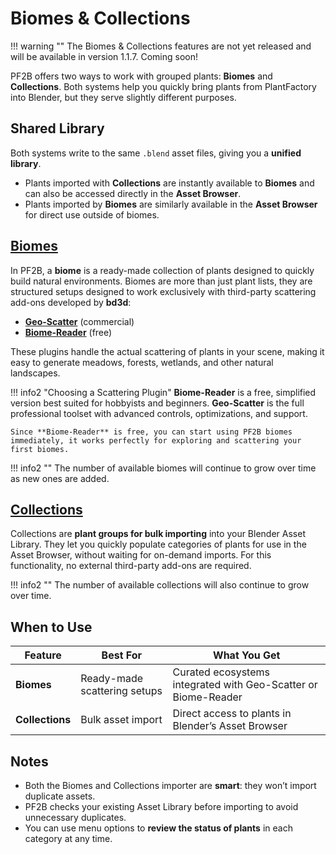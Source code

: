 # Biomes & Collections

!!! warning ""
    The Biomes & Collections features are not yet released and will be available in version 1.1.7. Coming soon!

PF2B offers two ways to work with grouped plants: **Biomes** and **Collections**.
Both systems help you quickly bring plants from PlantFactory into Blender, but they serve slightly different purposes.




## Shared Library

Both systems write to the same `.blend` asset files, giving you a **unified library**.

- Plants imported with **Collections** are instantly available to **Biomes** and can also be accessed directly in the **Asset Browser**.
- Plants imported by **Biomes** are similarly available in the **Asset Browser** for direct use outside of biomes.




## [Biomes](biomes.md)

In PF2B, a **biome** is a ready-made collection of plants designed to quickly build natural environments. Biomes are more than just plant lists, they are structured setups designed to work exclusively with third-party scattering add-ons developed by **bd3d**:

- **[Geo-Scatter](https://www.geoscatter.com/download.html#geo-scatter)** (commercial)
- **[Biome-Reader](https://www.geoscatter.com/download.html#biome-reader)** (free)

These plugins handle the actual scattering of plants in your scene, making it easy to generate meadows, forests, wetlands, and other natural landscapes.

!!! info2 "Choosing a Scattering Plugin"
    **Biome-Reader** is a free, simplified version best suited for hobbyists and beginners. **Geo-Scatter** is the full professional toolset with advanced controls, optimizations, and support.

    Since **Biome-Reader** is free, you can start using PF2B biomes immediately, it works perfectly for exploring and scattering your first biomes.

!!! info2 ""
    The number of available biomes will continue to grow over time as new ones are added.


## [Collections](collections.md)

Collections are **plant groups for bulk importing** into your Blender Asset Library. They let you quickly populate categories of plants for use in the Asset Browser, without waiting for on-demand imports. For this functionality, no external third-party add-ons are required.


!!! info2 ""
    The number of available collections will also continue to grow over time.



## When to Use

| Feature      | Best For | What You Get |
|--------------|----------|---------------|
| **Biomes**   | Ready-made scattering setups | Curated ecosystems integrated with Geo-Scatter or Biome-Reader |
| **Collections** | Bulk asset import | Direct access to plants in Blender’s Asset Browser |




## Notes

-  Both the Biomes and Collections importer are **smart**: they won’t import duplicate assets.
-  PF2B checks your existing Asset Library before importing to avoid unnecessary duplicates.
-  You can use menu options to **review the status of plants** in each category at any time.